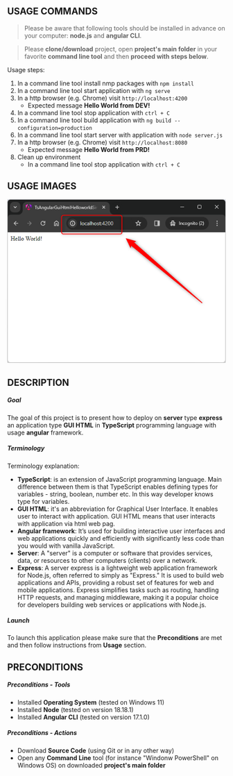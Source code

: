 USAGE COMMANDS
--------------

> Please be aware that following tools should be installed in advance on your computer: **node.js** and **angular CLI**. 

> Please **clone/download** project, open **project's main folder** in your favorite **command line tool** and then **proceed with steps below**. 

Usage steps:
1. In a command line tool install nmp packages with `npm install`
1. In a command line tool start application with `ng serve`
1. In a http browser (e.g. Chrome) visit `http://localhost:4200`
   * Expected message **Hello World from DEV!**
1. In a command line tool stop application with `ctrl + C`
1. In a command line tool build application with `ng build --configuration=production`
1. In a command line tool start server with application with `node server.js`
1. In a http browser (e.g. Chrome) visit `http://localhost:8080`
   * Expected message **Hello World from PRD!**
1. Clean up environment 
     * In a command line tool stop application with `ctrl + C`


USAGE IMAGES
------------

![My Image](readme-images/image-01.png)


DESCRIPTION
-----------

##### Goal
The goal of this project is to present how to deploy on **server** type **express** an application type **GUI HTML** in **TypeScript** programming language with usage **angular** framework.

##### Terminology
Terminology explanation:
* **TypeScript**: is an extension of JavaScript programming language. Main difference between them is that TypeScript enables defining types for variables - string, boolean, number etc. In this way developer knows type for variables.
* **GUI HTML**: it's an abbreviation for Graphical User Interface. It enables user to interact with application. GUI HTML means that user interacts with application via html web pag.
* **Angular framework**: It’s used for building interactive user interfaces and web applications quickly and efficiently with significantly less code than you would with vanilla JavaScript.
* **Server**: A "server" is a computer or software that provides services, data, or resources to other computers (clients) over a network.
* **Express**: A server express is a lightweight web application framework for Node.js, often referred to simply as "Express." It is used to build web applications and APIs, providing a robust set of features for web and mobile applications. Express simplifies tasks such as routing, handling HTTP requests, and managing middleware, making it a popular choice for developers building web services or applications with Node.js.

##### Launch
To launch this application please make sure that the **Preconditions** are met and then follow instructions from **Usage** section.


PRECONDITIONS
-------------

##### Preconditions - Tools
* Installed **Operating System** (tested on Windows 11)
* Installed **Node** (tested on version 18.18.1)
* Installed **Angular CLI** (tested on version 17.1.0)

##### Preconditions - Actions
* Download **Source Code** (using Git or in any other way) 
* Open any **Command Line** tool (for instance "Windonw PowerShell" on Windows OS) on downloaded **project's main folder**